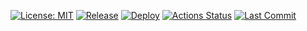 [![License: MIT](https://img.shields.io/badge/License-MIT-blue.svg)](LICENSE.txt)
[![Release](https://img.shields.io/github/v/release/shroomtop/repo-info?include_prereleases)](https://github.com/shroomtop/repo-info/releases)
[![Deploy](https://img.shields.io/github/deployments/shroomtop/repo-info/github-pages?label=github%20pages)](https://shroomtop.github.io/repo-info/)
[![Actions Status](https://github.com/shroomtop/repo-info/actions/workflows/main.yml/badge.svg)](https://github.com/shroomtop/repo-info/actions)
[![Last Commit](https://img.shields.io/github/last-commit/shroomtop/repo-info)](https://github.com/shroomtop/repo-info/commits/main)